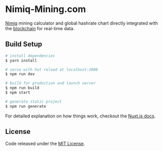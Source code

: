 # Nimiq-Mining.com

[Nimiq](https://nimiq.com/) mining calculator and global hashrate chart directly integrated with the [blockchain](https://github.com/nimiq-network/core) for real-time data.

## Build Setup

``` bash
# install dependencies
$ yarn install

# serve with hot reload at localhost:3000
$ npm run dev

# build for production and launch server
$ npm run build
$ npm start

# generate static project
$ npm run generate
```

For detailed explanation on how things work, checkout the [Nuxt.js docs](https://github.com/nuxt/nuxt.js).

## License

Code released under the [MIT License](https://github.com/iKristjan/nimiq-mining.com/blob/master/LICENSE.md).
